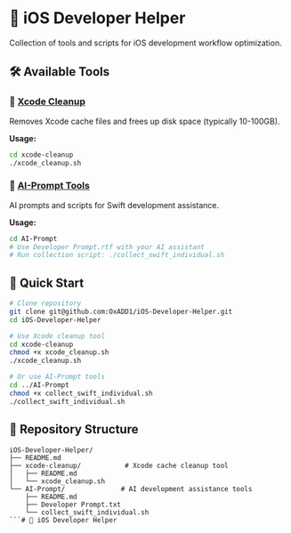 # 📱 iOS Developer Helper

Collection of tools and scripts for iOS development workflow optimization.

## 🛠️ Available Tools

### 🧹 [Xcode Cleanup](./xcode-cleanup/)
Removes Xcode cache files and frees up disk space (typically 10-100GB).

**Usage:**
```bash
cd xcode-cleanup
./xcode_cleanup.sh
```

### 🤖 [AI-Prompt Tools](./AI-Prompt/)
AI prompts and scripts for Swift development assistance.

**Usage:**
```bash
cd AI-Prompt
# Use Developer Prompt.rtf with your AI assistant
# Run collection script: ./collect_swift_individual.sh
```


## 🚀 Quick Start

```bash
# Clone repository
git clone git@github.com:OxADD1/iOS-Developer-Helper.git
cd iOS-Developer-Helper

# Use Xcode cleanup tool
cd xcode-cleanup
chmod +x xcode_cleanup.sh
./xcode_cleanup.sh

# Or use AI-Prompt tools
cd ../AI-Prompt
chmod +x collect_swift_individual.sh
./collect_swift_individual.sh
```

## 📂 Repository Structure

```
iOS-Developer-Helper/
├── README.md
├── xcode-cleanup/           # Xcode cache cleanup tool
│   ├── README.md
│   └── xcode_cleanup.sh
└── AI-Prompt/              # AI development assistance tools
    ├── README.md
    ├── Developer Prompt.txt
    └── collect_swift_individual.sh
```# 📱 iOS Developer Helper
